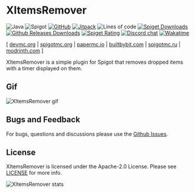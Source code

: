 # XItemsRemover

![Java](https://img.shields.io/badge/Java-8%2B-brightgreen)
![Spigot](https://img.shields.io/badge/Tested%20on-Spigot%201.16.3-informational)
[![GitHub](https://img.shields.io/github/license/Xezard/XItemsRemover)](https://github.com/Xezard/XItemsRemover/blob/master/LICENSE) 
[![Jitpack](https://jitpack.io/v/Xezard/XItemsRemover.svg)](https://jitpack.io/#Xezard/XItemsRemover) 
![Lines of code](https://img.shields.io/tokei/lines/github/Xezard/XItemsRemover?label=lines%20of%20code) 
[![Spiget Downloads](https://img.shields.io/spiget/downloads/85123?label=downloads%20%5Bspigot%5D)](https://www.spigotmc.org/resources/xitemsremover.85123/)
[![Github Releases Downloads](https://img.shields.io/github/downloads/Xezard/XItemsRemover/total?label=downloads%20%5Bgithub%20releases%5D)](https://github.com/Xezard/XItemsRemover/releases)
[![Spiget Rating](https://img.shields.io/spiget/rating/85123)](https://www.spigotmc.org/resources/xitemsremover.85123/) 
[![Discord chat](https://img.shields.io/discord/775493797702139914?color=blue&label=discord)](https://discord.gg/JZ9uZ5aXwf)
[![Wakatime](https://wakatime.com/badge/user/d6a049ff-6a4a-43a6-84ca-2a7d63329349/project/bd3581d7-d99b-423e-b337-4a159232f801.svg)](https://wakatime.com/badge/user/d6a049ff-6a4a-43a6-84ca-2a7d63329349/project/bd3581d7-d99b-423e-b337-4a159232f801)

[ [devmc.org](https://devmc.org/ru/plugin/xitemsremover) | [spigotmc.org](https://www.spigotmc.org/resources/xitemsremover.85123/) | [papermc.io](https://forums.papermc.io/threads/xitemsremover-a-simple-plugin-that-automatically-removes-dropped-items-with-a-timer-displayed-on-them.23/) | [builtbybit.com](https://builtbybit.com/resources/xitemsremover.17841/) | [spigotmc.ru](https://spigotmc.ru/resources/xitemsremover.425/) | [modrinth.com](https://modrinth.com/plugin/xitemsremover) ]

XItemsRemover is a simple plugin for Spigot that removes dropped items with a timer displayed on them.

## Gif
![XItemsRemover gif](https://github.com/Xezard/XItemsRemover/blob/master/gif/XItemsRemover.gif)

## Bugs and Feedback

For bugs, questions and discussions please use the [Github Issues](https://github.com/Xezard/XItemsRemover/issues).

## License
XItemsRemover is licensed under the Apache-2.0 License. Please see [LICENSE](https://github.com/Xezard/XItemsRemover/blob/master/LICENSE "LICENSE") for more info.

![XItemsRemover stats](https://bstats.org/signatures/bukkit/XItemsRemover.svg)
